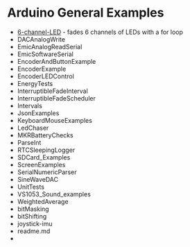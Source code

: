 # Arduino General Examples

* [6-channel-LED]({{repo-url}}/6-channel-LED) - fades 6 channels of LEDs with a for loop
* DACAnalogWrite
* EmicAnalogReadSerial
* EmicSoftwareSerial
* EncoderAndButtonExample
* EncoderExample
* EncoderLEDControl
* EnergyTests
* InterruptibleFadeInterval
* InterruptibleFadeScheduler
* Intervals
* JsonExamples
* KeyboardMouseExamples
* LedChaser
* MKRBatteryChecks
* ParseInt
* RTCSleepingLogger
* SDCard_Examples
* ScreenExamples
* SerialNumericParser
* SineWaveDAC
* UnitTests
* VS1053_Sound_examples
* WeightedAverage
* bitMasking
* bitShifting
* joystick-imu
* readme.md
* 